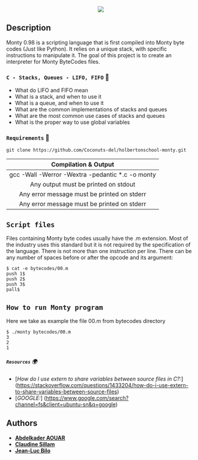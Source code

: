 <div style="text-align:center"><img src="https://zupimages.net/up/23/36/xjje.png" /></div>


## Description
Monty 0.98 is a scripting language that is first compiled into Monty byte codes (Just like Python). It relies on a unique stack, with specific instructions to manipulate it. The goal of this project is to create an interpreter for Monty ByteCodes files.


### `C - Stacks, Queues - LIFO, FIFO` :dart:

* What do LIFO and FIFO mean
* What is a stack, and when to use it
* What is a queue, and when to use it
* What are the common implementations of stacks and queues
* What are the most common use cases of stacks and queues
* What is the proper way to use global variables


### `Requirements`     :floppy_disk:


```
git clone https://github.com/Coconuts-del/holbertonschool-monty.git
```

|               Compilation & Output                |
| :------------------------------------------------:|
|gcc -Wall -Werror -Wextra -pedantic *.c -o monty   |
|Any output must be printed on stdout               |
|Any error message must be printed on stderr        | 
|Any error message must be printed on stderr        |


## `Script files`
Files containing Monty byte codes usually have the .m extension. Most of the industry uses this standard but it is not required by the specification of the language. There is not more than one instruction per line. There can be any number of spaces before or after the opcode and its argument:

```
$ cat -e bytecodes/00.m
push 1$
push 2$
push 3$
pall$
```

## `How to run Monty program`

Here we take as example the file 00.m from bytecodes directory

```
$ ./monty bytecodes/00.m
3
2
1
```


##### `Resources`   :earth_africa:
* [*How do I use extern to share variables between source files in C?:*] (https://stackoverflow.com/questions/1433204/how-do-i-use-extern-to-share-variables-between-source-files)
* [*GOOGLE:*] (https://www.google.com/search?channel=fs&client=ubuntu-sn&q=google)

## Authors
* [**Abdelkader AOUAR**](https://github.com/powerofcode2023)
* [**Claudine Sillam**](https://github.com/Coconuts-del)
* [**Jean-Luc Bilo**](https://github.com/Luckisback)
